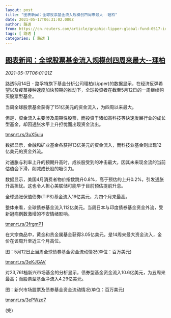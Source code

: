 ```yaml
---
layout: post
title: "图表新闻：全球股票基金流入规模创四周来最大--理柏"
date: 2021-05-17T06:31:02.000Z
author: 路透
from: https://cn.reuters.com/article/graphic-lipper-global-fund-0517-idCNKCS2CY0EF
tags: [ 路透 ]
categories: [ 路透 ]
---
```

<!--1621233062000-->
[图表新闻：全球股票基金流入规模创四周来最大--理柏](https://cn.reuters.com/article/graphic-lipper-global-fund-0517-idCNKCS2CY0EF)
------

<div>
<div><i>2021-05-17T06:01:21Z</i></div><p>路透5月14日 - 路孚特旗下基金分析公司理柏(Lipper)的数据显示，在经济反弹希望以及疫苗接种速度加快预期的推动下，全球投资者在截至5月12日的一周继续购买股票型基金。</p><p>当周全球股票基金获得了151亿美元的资金流入，为四周以来最大。</p><p>但是，资金流入主要涉及周期性股票，而投资于诸如高科技等快速发展行业的成长型基金，却因通胀水平上升担忧而出现资金流出。</p><p><a href="https://tmsnrt.rs/3uX5uiu">tmsnrt.rs/3uX5uiu</a></p><p>数据显示，金融和矿业基金各获得13亿美元的资金流入，而科技业基金则出现12亿美元的资金外流。</p><p>对通胀与利率上升的预期升高时，成长股受到的冲击最大，因其未来现金流的当前估值会下滑，削减成长股的吸引力。</p><p>数据显示，美国4月消费者物价指数跳升0.8%，高于预估的上升0.2%，引发通胀升高担忧。这也令人担心美联储可能早于目前预估提前升息。</p><p>全球通胀保值债券(TIPS)基金流入19亿美元，为四个月来最高。</p><p>整体来看，全球债券基金流入112亿美元。当周日本与印度债券基金资金外流，受新冠病例数激增的不安情绪影响。</p><p><a href="https://tmsnrt.rs/3frgmP1">tmsnrt.rs/3frgmP1</a></p><p>在大宗商品中，黄金和贵金属基金获得3.05亿美元，是14周来最大资金流入，金价在该周升至近三个月高位。</p><p>图：5月12日止当周全球债券基金资金流动情况(单位：百万美元)</p><p><a href="https://tmsnrt.rs/3eKJGAV">tmsnrt.rs/3eKJGAV</a></p><p>对23,761档新兴市场基金的分析显示，债券型基金资金流入10.6亿美元，为五周来最高；而股票型基金净流入4.29亿美元。</p><p>图：新兴市场股票及债券基金资金流动情况(单位：百万美元)</p><p><a href="https://tmsnrt.rs/3ePWzd7">tmsnrt.rs/3ePWzd7</a></p><p>(完)</p>
</div>
